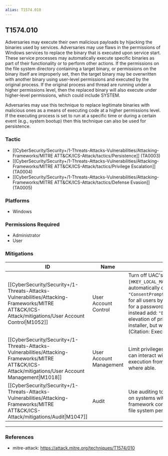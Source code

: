 ```yaml
---
alias: T1574.010
---
```


## T1574.010

Adversaries may execute their own malicious payloads by hijacking the binaries used by services. Adversaries may use flaws in the permissions of Windows services to replace the binary that is executed upon service start. These service processes may automatically execute specific binaries as part of their functionality or to perform other actions. If the permissions on the file system directory containing a target binary, or permissions on the binary itself are improperly set, then the target binary may be overwritten with another binary using user-level permissions and executed by the original process. If the original process and thread are running under a higher permissions level, then the replaced binary will also execute under higher-level permissions, which could include SYSTEM.

Adversaries may use this technique to replace legitimate binaries with malicious ones as a means of executing code at a higher permissions level. If the executing process is set to run at a specific time or during a certain event (e.g., system bootup) then this technique can also be used for persistence.


### Tactic
- [[CyberSecurity/Security+/1-Threats-Attacks-Vulnerabilities/Attacking-Frameworks/MITRE ATT&CK/ICS-Attack/tactics/Persistence]] (TA0003)
- [[CyberSecurity/Security+/1-Threats-Attacks-Vulnerabilities/Attacking-Frameworks/MITRE ATT&CK/ICS-Attack/tactics/Privilege Escalation]] (TA0004)
- [[CyberSecurity/Security+/1-Threats-Attacks-Vulnerabilities/Attacking-Frameworks/MITRE ATT&CK/ICS-Attack/tactics/Defense Evasion]] (TA0005)

### Platforms
- Windows

### Permissions Required
- Administrator
- User

### Mitigations

| ID | Name | Description |
| --- | --- | --- |
| [[CyberSecurity/Security+/1-Threats-Attacks-Vulnerabilities/Attacking-Frameworks/MITRE ATT&CK/ICS-Attack/mitigations/User Account Control\|M1052]] | User Account Control | Turn off UAC's privilege elevation for standard users <code>[HKEY_LOCAL_MACHINE\SOFTWARE\Microsoft\Windows\CurrentVersion\Policies\System]</code>to automatically deny elevation requests, add: <code>"ConsentPromptBehaviorUser"=dword:00000000</code>. Consider enabling installer detection for all users by adding: <code>"EnableInstallerDetection"=dword:00000001</code>. This will prompt for a password for installation and also log the attempt. To disable installer detection, instead add: <code>"EnableInstallerDetection"=dword:00000000</code>. This may prevent potential elevation of privileges through exploitation during the process of UAC detecting the installer, but will allow the installation process to continue without being logged.(Citation: Executable Installers are Vulnerable) |
| [[CyberSecurity/Security+/1-Threats-Attacks-Vulnerabilities/Attacking-Frameworks/MITRE ATT&CK/ICS-Attack/mitigations/User Account Management\|M1018]] | User Account Management | Limit privileges of user accounts and groups so that only authorized administrators can interact with service changes and service binary target path locations. Deny execution from user directories such as file download directories and temp directories where able. |
| [[CyberSecurity/Security+/1-Threats-Attacks-Vulnerabilities/Attacking-Frameworks/MITRE ATT&CK/ICS-Attack/mitigations/Audit\|M1047]] | Audit | Use auditing tools capable of detecting file system permissions abuse opportunities on systems within an enterprise and correct them. Toolkits like the PowerSploit framework contain PowerUp modules that can be used to explore systems for service file system permissions weaknesses.(Citation: Powersploit) |


---
### References

- mitre-attack: https://attack.mitre.org/techniques/T1574/010
